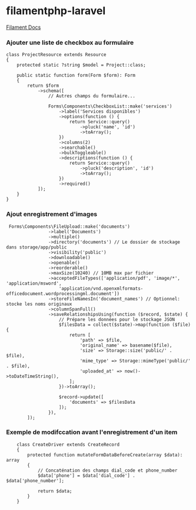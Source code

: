 # filamentphp-laravel

[Filament Docs](https://filamentphp.com/docs/3.x/panels/installation)


### Ajouter une  liste de checkbox au  formulaire


    class ProjectResource extends Resource
    {
        protected static ?string $model = Project::class;
    
        public static function form(Form $form): Form
        {
            return $form
                ->schema([
                    // Autres champs du formulaire...
                    
                    Forms\Components\CheckboxList::make('services')
                        ->label('Services disponibles')
                        ->options(function () {
                            return Service::query()
                                ->pluck('name', 'id')
                                ->toArray();
                        })
                        ->columns(2)
                        ->searchable()
                        ->bulkToggleable()
                        ->descriptions(function () {
                            return Service::query()
                                ->pluck('description', 'id')
                                ->toArray();
                        })
                        ->required()
                ]);
        }
    }

### Ajout enregistrement d'images

     Forms\Components\FileUpload::make('documents')
                    ->label('Documents')
                    ->multiple()
                    ->directory('documents') // Le dossier de stockage dans storage/app/public
                    ->visibility('public')
                    ->downloadable()
                    ->openable()
                    ->reorderable()
                    ->maxSize(10240) // 10MB max par fichier
                    ->acceptedFileTypes(['application/pdf', 'image/*', 'application/msword', 
                        'application/vnd.openxmlformats-officedocument.wordprocessingml.document'])
                    ->storeFileNamesIn('document_names') // Optionnel: stocke les noms originaux
                    ->columnSpanFull()
                    ->saveRelationshipsUsing(function ($record, $state) {
                        // Prépare les données pour le stockage JSON
                        $filesData = collect($state)->map(function ($file) {
                            return [
                                'path' => $file,
                                'original_name' => basename($file),
                                'size' => Storage::size('public/' . $file),
                                'mime_type' => Storage::mimeType('public/' . $file),
                                'uploaded_at' => now()->toDateTimeString(),
                            ];
                        })->toArray();

                        $record->update([
                            'documents' => $filesData
                        ]);
                    }),
            ]);

###  Exemple de  modifccation  avant l'enregistrement d'un  item
        class CreateDriver extends CreateRecord
        {
            protected function mutateFormDataBeforeCreate(array $data): array
            {
                // Concaténation des champs dial_code et phone_number
                $data['phone'] = $data['dial_code'] . $data['phone_number'];
        
                return $data;
            }
        }


